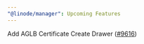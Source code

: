 ```yaml
---
"@linode/manager": Upcoming Features
---
```


Add AGLB Certificate Create Drawer ([#9616](https://github.com/linode/manager/pull/9616))
